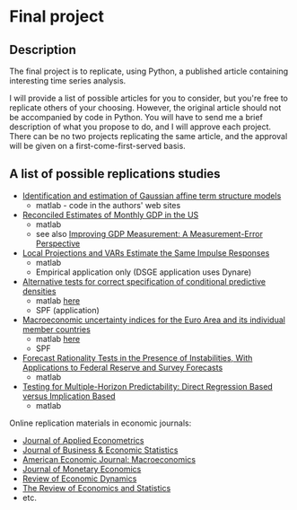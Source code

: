 # Final project

## Description
The final project is to replicate, using Python, a published article containing interesting time series analysis.

I will provide a list of possible articles for you to consider, but you're free to replicate others of your choosing. However, the original article should not be accompanied by code in Python. You will have to send me a brief description of what you propose to do, and I will approve each project. There can be no two projects replicating the same article, and the approval will be given on a first-come-first-served basis.
    
## A list of possible replications studies
* [Identification and estimation of Gaussian affine term structure models](https://doi.org/10.1016/j.jeconom.2012.01.035)
    * matlab - code in the authors' web sites
* [Reconciled Estimates of Monthly GDP in the US](https://www.tandfonline.com/doi/full/10.1080/07350015.2022.2044336)
    * matlab
    * see also [Improving GDP Measurement: A Measurement-Error Perspective](https://doi.org/10.1198/jbes.2009.07205)
* [Local Projections and VARs Estimate the Same Impulse Responses](https://onlinelibrary.wiley.com/doi/full/10.3982/ECTA17813)
    * matlab
    * Empirical application only (DSGE application uses Dynare)
* [Alternative tests for correct specification of conditional predictive densities](https://www.sciencedirect.com/science/article/pii/S0304407618302197#sec5)
    * matlab [here](https://drive.google.com/file/d/1r5YfhvRjREk2bctUuIVGnrnwBmshF71b/view?usp=sharing)
    * SPF (application)
* [Macroeconomic uncertainty indices for the Euro Area and its individual member countries](https://drive.google.com/file/d/1QG49UDa11nkrrsa-OpMh9i-4xDYf8qOo/view?usp=sharing)
    * matlab [here](https://drive.google.com/file/d/1CgWNxMYXcTJrXjS2XYO9ELdxJ0rFlpvM/view?usp=sharing)
    * SPF
* [Forecast Rationality Tests in the Presence of Instabilities, With Applications to Federal Reserve and Survey Forecasts](https://onlinelibrary.wiley.com/doi/full/10.1002/jae.2440)
    * matlab
* [Testing for Multiple-Horizon Predictability: Direct Regression Based versus Implication Based](https://academic.oup.com/rfs/article/33/9/4403/5620729#206846062)
    * matlab

<!---
    * more from same author [here](https://sites.google.com/view/kelixu/research?authuser=0)
    * [here](https://sites.google.com/view/aubreybcpoon/research?authuser=0)
--->

Online replication materials in economic journals:
* [Journal of Applied Econometrics](http://qed.econ.queensu.ca/jae/)
* [Journal of Business & Economic Statistics](https://www.tandfonline.com/journals/ubes20)
* [American Economic Journal: Macroeconomics](https://www.aeaweb.org/journals/mac)
* [Journal of Monetary Economics](https://www.sciencedirect.com/journal/journal-of-monetary-economics)
* [Review of Economic Dynamics](https://www.journals.elsevier.com/review-of-economic-dynamics)
* [The Review of Economics and Statistics](https://direct.mit.edu/rest)
* etc.